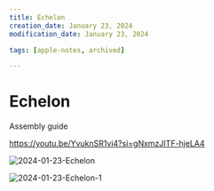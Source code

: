 ```yaml
---
title: Echelon
creation_date: January 23, 2024
modification_date: January 23, 2024

tags: [apple-notes, archived]

---
```



# Echelon # 

Assembly guide 

https://youtu.be/YvuknSR1yi4?si=gNxmzJITF-hjeLA4

![2024-01-23-Echelon](images/2024-01-23-Echelon.jpeg)

![2024-01-23-Echelon-1](images/2024-01-23-Echelon-1.jpeg)

